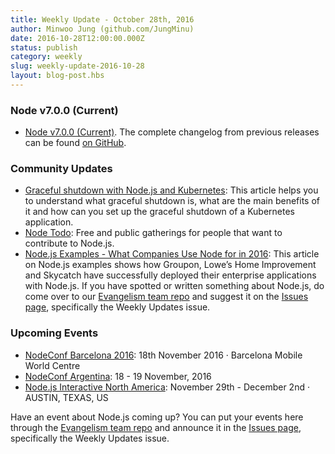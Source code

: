 ```yaml
---
title: Weekly Update - October 28th, 2016
author: Minwoo Jung (github.com/JungMinu)
date: 2016-10-28T12:00:00.000Z
status: publish
category: weekly
slug: weekly-update-2016-10-28
layout: blog-post.hbs
---
```


### Node v7.0.0 (Current)

* [Node v7.0.0 (Current)](https://nodejs.org/en/blog/release/v7.0.0/). The complete changelog from previous releases can be found [on GitHub](https://github.com/nodejs/node/blob/master/CHANGELOG.md).

### Community Updates

* [Graceful shutdown with Node.js and Kubernetes](https://blog.risingstack.com/graceful-shutdown-node-js-kubernetes/): This article helps you to understand what graceful shutdown is, what are the main benefits of it and how can you set up the graceful shutdown of a Kubernetes application.
* [Node Todo](https://www.nodetodo.org/): Free and public gatherings for people that want to contribute to Node.js.
* [Node.js Examples - What Companies Use Node for in 2016](https://blog.risingstack.com/node-js-examples-what-companies-use-node-for/): This article on Node.js examples shows how Groupon, Lowe’s Home Improvement and Skycatch have successfully deployed their enterprise applications with Node.js.
If you have spotted or written something about Node.js, do come over to our [Evangelism team repo](https://github.com/nodejs/evangelism) and suggest it on the [Issues page](https://github.com/nodejs/evangelism/issues), specifically the Weekly Updates issue.

### Upcoming Events

* [NodeConf Barcelona 2016](http://barcelona.nodeconf.com/): 18th November 2016 · Barcelona Mobile World Centre
* [NodeConf Argentina](https://2016.nodeconf.com.ar): 18 - 19 November, 2016
* [Node.js Interactive North America](http://events.linuxfoundation.org/events/node-interactive): November 29th - December 2nd · AUSTIN, TEXAS, US

Have an event about Node.js coming up? You can put your events here through the [Evangelism team repo](https://github.com/nodejs/evangelism) and announce it in the [Issues page](https://github.com/nodejs/evangelism/issues), specifically the Weekly Updates issue.
